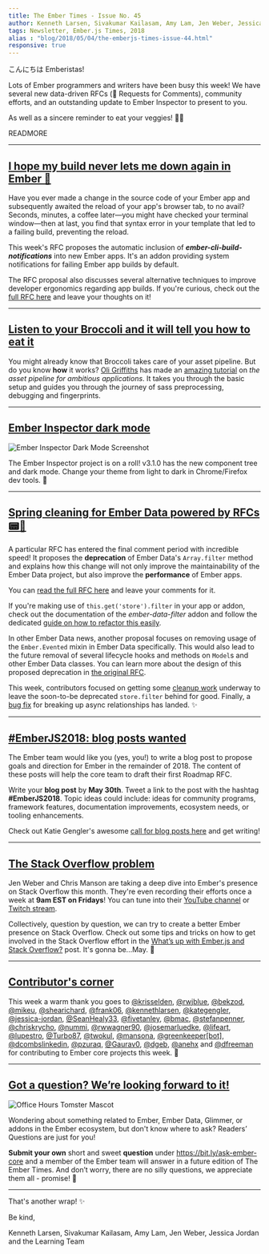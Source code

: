 ```yaml
---
title: The Ember Times - Issue No. 45
author: Kenneth Larsen, Sivakumar Kailasam, Amy Lam, Jen Weber, Jessica Jordan
tags: Newsletter, Ember.js Times, 2018
alias : "blog/2018/05/04/the-emberjs-times-issue-44.html"
responsive: true
---
```


こんにちは Emberistas!

Lots of Ember programmers and writers have been busy this week! We have several new data-driven RFCs (📝 Requests for Comments), community efforts, and an outstanding update to Ember Inspector to present to you.

As well as a sincere reminder to eat your veggies! 🥒🥕

READMORE

---

## [I hope my build never lets me down again in Ember 🐹](https://github.com/emberjs/rfcs/pull/328)

Have you ever made a change in the source code of your Ember app and subsequently awaited
the reload of your app's browser tab, to no avail?
Seconds, minutes, a coffee later—you might have checked your terminal window—then at last, you find that syntax error in your template
that led to a failing build, preventing the reload.

This week's RFC proposes the automatic inclusion of **<i>ember-cli-build-notifications</i>**
into new Ember apps. It's an addon providing system notifications for failing Ember app builds by default.

The RFC proposal also discusses several alternative techniques to improve developer ergonomics regarding
app builds. If you're curious, check out the [full RFC here](https://github.com/emberjs/rfcs/pull/328)
and leave your thoughts on it!

---

## [Listen to your Broccoli and it will tell you how to eat it](http://www.oligriffiths.com/broccolijs/)

You might already know that Broccoli takes care of your asset pipeline. But do you know **how** it works? [Oli Griffiths](https://twitter.com/oligriffiths) has made an [amazing tutorial](http://www.oligriffiths.com/broccolijs/) on *the asset pipeline for ambitious applications*. It takes you through the basic setup and guides you through the journey of sass preprocessing, debugging and fingerprints.

---

## [Ember Inspector dark mode](https://github.com/emberjs/ember-inspector)

![Ember Inspector Dark Mode Screenshot](/images/blog/emberjstimes/ember-inspector-dark.png)

The Ember Inspector project is on a roll! v3.1.0 has the new component tree and dark mode. Change your theme from light to dark in Chrome/Firefox dev tools. 🖤

---

## [Spring cleaning for Ember Data powered by RFCs 📟🐹](https://github.com/emberjs/rfcs/pull/329)

A particular RFC has entered the final comment period with incredible speed!
It proposes the **deprecation** of Ember Data's `Array.filter` method and explains
how this change will not only improve the maintainability of the
Ember Data project, but also improve the **performance** of Ember apps.

You can [read the full RFC here](https://github.com/emberjs/rfcs/pull/326) and
leave your comments for it.

If you're making use of `this.get('store').filter` in your app or addon,
check out the documentation of the <i>ember-data-filter</i> addon and
follow the dedicated [guide on how to refactor this easily](https://github.com/ember-data/ember-data-filter#recommended-refactor-guide).

In other Ember Data news, another proposal focuses on removing usage of the `Ember.Evented` mixin
in Ember Data specifically.
This would also lead to the future removal of several lifecycle hooks and methods
on `Model`s and other Ember Data classes. You can learn more about
the design of this proposed deprecation in [the original RFC](https://github.com/emberjs/rfcs/pull/329).

This week, contributors focused on getting some [cleanup
work](https://github.com/emberjs/data/pull/5459) underway to leave the
soon-to-be deprecated `store.filter` behind for good.
Finally, a [bug fix](https://github.com/emberjs/data/pull/5461) for breaking up async relationships has landed. ✨

---

## [#EmberJS2018: blog posts wanted](https://emberjs.com/blog/2018/05/02/ember-2018-roadmap-call-for-posts.html)

The Ember team would like you (yes, you!) to write a blog post to propose goals and direction for Ember in the remainder of 2018. The content of these posts will help the core team to draft their first Roadmap RFC.

Write your **blog post** by **May 30th**. Tweet a link to the post with the hashtag **#EmberJS2018**. Topic ideas could include: ideas for community programs, framework features, documentation improvements, ecosystem needs, or tooling enhancements.

Check out Katie Gengler's awesome [call for blog posts here](https://emberjs.com/blog/2018/05/02/ember-2018-roadmap-call-for-posts.html) and get writing!

---

## [The Stack Overflow problem](https://medium.com/front-end-hacking/whats-up-with-ember-js-and-stack-overflow-1961ac29ebde)

Jen Weber and Chris Manson are taking a deep dive into Ember's presence on Stack Overflow this month. They're even recording their efforts once a week at **9am EST on Fridays**! You can tune into their [YouTube channel](https://www.youtube.com/channel/UCyErLHzPqLAkL1F-SivFDcA) or [Twitch stream](https://www.twitch.tv/videos/252443184).

Collectively, question by question, we can try to create a better Ember presence on Stack Overflow. Check out some tips and tricks on how to get involved in the Stack Overflow effort in the [What’s up with Ember.js and Stack Overflow?](https://medium.com/front-end-hacking/whats-up-with-ember-js-and-stack-overflow-1961ac29ebde) post. It's gonna be...May. 🥁

---

## [Contributor's corner](https://guides.emberjs.com/v3.1.0/contributing/repositories/)

<p>This week a warm thank you goes to <a href="https://github.com/krisselden" target="gh-user">@krisselden</a>, <a href="https://github.com/rwjblue" target="gh-user">@rwjblue</a>, <a href="https://github.com/bekzod" target="gh-user">@bekzod</a>, <a href="https://github.com/mikeu" target="gh-user">@mikeu</a>, <a href="https://github.com/shearichard" target="gh-user">@shearichard</a>, <a href="https://github.com/frank06" target="gh-user">@frank06</a>, <a href="https://github.com/kennethlarsen" target="gh-user">@kennethlarsen</a>, <a href="https://github.com/kategengler" target="gh-user">@kategengler</a>, <a href="https://github.com/jessica-jordan" target="gh-user">@jessica-jordan</a>, <a href="https://github.com/SeanHealy33" target="gh-user">@SeanHealy33</a>, <a href="https://github.com/fivetanley" target="gh-user">@fivetanley</a>, <a href="https://github.com/bmac" target="gh-user">@bmac</a>, <a href="https://github.com/stefanpenner" target="gh-user">@stefanpenner</a>, <a href="https://github.com/chriskrycho" target="gh-user">@chriskrycho</a>, <a href="https://github.com/nummi" target="gh-user">@nummi</a>, <a href="https://github.com/rwwagner90" target="gh-user">@rwwagner90</a>, <a href="https://github.com/josemarluedke" target="gh-user">@josemarluedke</a>, <a href="https://github.com/lifeart" target="gh-user">@lifeart</a>, <a href="https://github.com/lupestro" target="gh-user">@lupestro</a>, <a href="https://github.com/Turbo87" target="gh-user">@Turbo87</a>, <a href="https://github.com/twokul" target="gh-user">@twokul</a>, <a href="https://github.com/mansona" target="gh-user">@mansona</a>, <a href="https://github.com/greenkeeper[bot]" target="gh-user">@greenkeeper[bot]</a>, <a href="https://github.com/dcombslinkedin" target="gh-user">@dcombslinkedin</a>, <a href="https://github.com/pzuraq" target="gh-user">@pzuraq</a>, <a href="https://github.com/Gaurav0" target="gh-user">@Gaurav0</a>, <a href="https://github.com/dgeb" target="gh-user">@dgeb</a>, <a href="https://github.com/anehx" target="gh-user">@anehx</a> and <a href="https://github.com/dfreeman" target="gh-user">@dfreeman</a> for contributing to Ember core projects this week. 💖
</p>

---

## [Got a question? We’re looking forward to it!](https://docs.google.com/forms/d/e/1FAIpQLScqu7Lw_9cIkRtAiXKitgkAo4xX_pV1pdCfMJgIr6Py1V-9Og/viewform)

<div class="blog-row">
  <img class="float-right small transparent padded" alt="Office Hours Tomster Mascot" title="Readers' Questions" src="/images/tomsters/officehours.png" />

  <p>Wondering about something related to Ember, Ember Data, Glimmer, or addons in the Ember
  ecosystem, but don't know where to ask? Readers’ Questions are just for you!</p>

  <p><strong>Submit your own</strong> short and sweet <strong>question</strong> under <a href="bit.ly/ask-ember-core" target="ask-ember-core">https://bit.ly/ask-ember-core</a> and a member of the Ember team will answer in a future edition of The Ember Times. And don’t worry, there are no silly questions, we appreciate them all - promise! 🤞</p>
</div>


---

That's another wrap!  ✨

Be kind,

Kenneth Larsen, Sivakumar Kailasam, Amy Lam, Jen Weber, Jessica Jordan and the Learning Team
